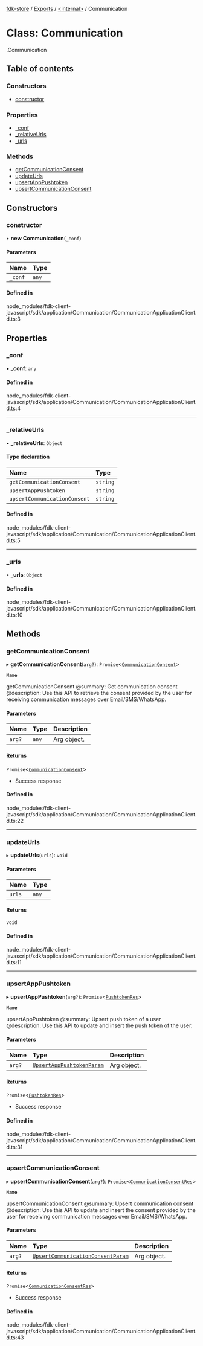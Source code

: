 [fdk-store](../README.md) / [Exports](../modules.md) / [<internal\>](../modules/internal_.md) / Communication

# Class: Communication

[<internal>](../modules/internal_.md).Communication

## Table of contents

### Constructors

- [constructor](internal_.Communication.md#constructor)

### Properties

- [\_conf](internal_.Communication.md#_conf)
- [\_relativeUrls](internal_.Communication.md#_relativeurls)
- [\_urls](internal_.Communication.md#_urls)

### Methods

- [getCommunicationConsent](internal_.Communication.md#getcommunicationconsent)
- [updateUrls](internal_.Communication.md#updateurls)
- [upsertAppPushtoken](internal_.Communication.md#upsertapppushtoken)
- [upsertCommunicationConsent](internal_.Communication.md#upsertcommunicationconsent)

## Constructors

### constructor

• **new Communication**(`_conf`)

#### Parameters

| Name | Type |
| :------ | :------ |
| `_conf` | `any` |

#### Defined in

node_modules/fdk-client-javascript/sdk/application/Communication/CommunicationApplicationClient.d.ts:3

## Properties

### \_conf

• **\_conf**: `any`

#### Defined in

node_modules/fdk-client-javascript/sdk/application/Communication/CommunicationApplicationClient.d.ts:4

___

### \_relativeUrls

• **\_relativeUrls**: `Object`

#### Type declaration

| Name | Type |
| :------ | :------ |
| `getCommunicationConsent` | `string` |
| `upsertAppPushtoken` | `string` |
| `upsertCommunicationConsent` | `string` |

#### Defined in

node_modules/fdk-client-javascript/sdk/application/Communication/CommunicationApplicationClient.d.ts:5

___

### \_urls

• **\_urls**: `Object`

#### Defined in

node_modules/fdk-client-javascript/sdk/application/Communication/CommunicationApplicationClient.d.ts:10

## Methods

### getCommunicationConsent

▸ **getCommunicationConsent**(`arg?`): `Promise`<[`CommunicationConsent`](../modules/internal_.md#communicationconsent)\>

**`Name`**

getCommunicationConsent
@summary: Get communication consent
@description: Use this API to retrieve the consent provided by the user for receiving communication messages over Email/SMS/WhatsApp.

#### Parameters

| Name | Type | Description |
| :------ | :------ | :------ |
| `arg?` | `any` | Arg object. |

#### Returns

`Promise`<[`CommunicationConsent`](../modules/internal_.md#communicationconsent)\>

-
  Success response

#### Defined in

node_modules/fdk-client-javascript/sdk/application/Communication/CommunicationApplicationClient.d.ts:22

___

### updateUrls

▸ **updateUrls**(`urls`): `void`

#### Parameters

| Name | Type |
| :------ | :------ |
| `urls` | `any` |

#### Returns

`void`

#### Defined in

node_modules/fdk-client-javascript/sdk/application/Communication/CommunicationApplicationClient.d.ts:11

___

### upsertAppPushtoken

▸ **upsertAppPushtoken**(`arg?`): `Promise`<[`PushtokenRes`](../modules/internal_.md#pushtokenres)\>

**`Name`**

upsertAppPushtoken
@summary: Upsert push token of a user
@description: Use this API to update and insert the push token of the user.

#### Parameters

| Name | Type | Description |
| :------ | :------ | :------ |
| `arg?` | [`UpsertAppPushtokenParam`](../modules/internal_.md#upsertapppushtokenparam) | Arg object. |

#### Returns

`Promise`<[`PushtokenRes`](../modules/internal_.md#pushtokenres)\>

- Success response

#### Defined in

node_modules/fdk-client-javascript/sdk/application/Communication/CommunicationApplicationClient.d.ts:31

___

### upsertCommunicationConsent

▸ **upsertCommunicationConsent**(`arg?`): `Promise`<[`CommunicationConsentRes`](../modules/internal_.md#communicationconsentres)\>

**`Name`**

upsertCommunicationConsent
@summary: Upsert communication consent
@description: Use this API to update and insert the consent provided by the user for receiving communication messages over Email/SMS/WhatsApp.

#### Parameters

| Name | Type | Description |
| :------ | :------ | :------ |
| `arg?` | [`UpsertCommunicationConsentParam`](../modules/internal_.md#upsertcommunicationconsentparam) | Arg object. |

#### Returns

`Promise`<[`CommunicationConsentRes`](../modules/internal_.md#communicationconsentres)\>

- Success response

#### Defined in

node_modules/fdk-client-javascript/sdk/application/Communication/CommunicationApplicationClient.d.ts:43

